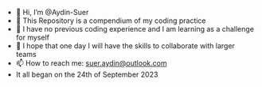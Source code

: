- 👋 Hi, I’m @Aydin-Suer
- 👀 This Repository is a compendium of my coding practice
- 🌱 I have no previous coding experience and I am learning as a challenge for myself
- 💞️ I hope that one day I will have the skills to collaborate with larger teams
- 📫 How to reach me: suer.aydin@outlook.com
- It all began on the 24th of September 2023

<!---
Aydin-Suer/Aydin-Suer is a ✨ special ✨ repository because its `README.md` (this file) appears on your GitHub profile.
You can click the Preview link to take a look at your changes.
--->
